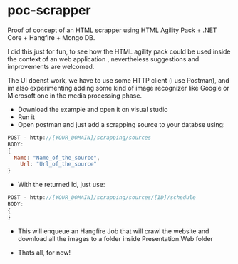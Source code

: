 # poc-scrapper
Proof of concept of an HTML scrapper using HTML Agility Pack + .NET Core + Hangfire + Mongo DB.

I did this just for fun, to see how the HTML agility pack could be used inside the context of an web application , nevertheless suggestions and improvements are welcomed.

The UI doenst work, we have to use some HTTP client (i use Postman), and im also experimenting adding some kind of image recognizer like Google or Microsoft one in the media processing phase.

* Download the example and open it on visual studio
* Run it
* Open postman and just add a scrapping source to your databse using:

```javascript
POST - http://[YOUR_DOMAIN]/scrapping/sources
BODY:
{
  Name: "Name_of_the_source",
	Url: "Url_of_the_source"
}

```
* With the returned Id, just use:

```javascript
POST - http://[YOUR_DOMAIN]/scrapping/sources/[ID]/schedule
BODY:
{
}

```
* This will enqueue an Hangfire Job that will crawl the website and download all the images to a folder inside Presentation.Web folder

* Thats all, for now!
